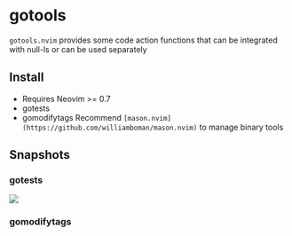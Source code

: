 # gotools

`gotools.nvim` provides some code action functions that can be integrated with null-ls or can be used separately

## Install
* Requires Neovim >= 0.7
* gotests
* gomodifytags
Recommend `[mason.nvim](https://github.com/williamboman/mason.nvim)` to manage binary tools

## Snapshots

### gotests
![](https://cdn.jsdelivr.net/gh/doodleEsc/blog-images/gotests.gif)

### gomodifytags
